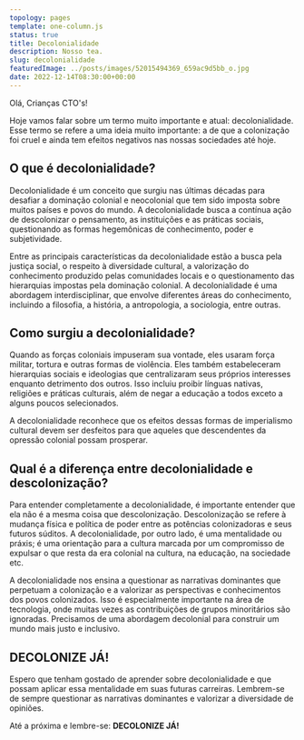 ```yaml
---
topology: pages
template: one-column.js
status: true
title: Decolonialidade
description: Nosso tea.
slug: decolonialidade
featuredImage: ../posts/images/52015494369_659ac9d5bb_o.jpg
date: 2022-12-14T08:30:00+00:00
---
```


Olá, Crianças CTO's!

Hoje vamos falar sobre um termo muito importante e atual: decolonialidade. Esse termo se refere a uma ideia muito importante: a de que a colonização foi cruel e ainda tem efeitos negativos nas nossas sociedades até hoje.

## O que é decolonialidade?

Decolonialidade é um conceito que surgiu nas últimas décadas para desafiar a dominação colonial e neocolonial que tem sido imposta sobre muitos países e povos do mundo. A decolonialidade busca a contínua ação de descolonizar o pensamento, as instituições e as práticas sociais, questionando as formas hegemônicas de conhecimento, poder e subjetividade.

Entre as principais características da decolonialidade estão a busca pela justiça social, o respeito à diversidade cultural, a valorização do conhecimento produzido pelas comunidades locais e o questionamento das hierarquias impostas pela dominação colonial. A decolonialidade é uma abordagem interdisciplinar, que envolve diferentes áreas do conhecimento, incluindo a filosofia, a história, a antropologia, a sociologia, entre outras.

## Como surgiu a decolonialidade?

Quando as forças coloniais impuseram sua vontade, eles usaram força militar, tortura e outras formas de violência. Eles também estabeleceram hierarquias sociais e ideologias que centralizaram seus próprios interesses enquanto detrimento dos outros. Isso incluiu proibir línguas nativas, religiões e práticas culturais, além de negar a educação a todos exceto a alguns poucos selecionados.

A decolonialidade reconhece que os efeitos dessas formas de imperialismo cultural devem ser desfeitos para que aqueles que descendentes da opressão colonial possam prosperar.

## Qual é a diferença entre decolonialidade e descolonização?

Para entender completamente a decolonialidade, é importante entender que ela não é a mesma coisa que descolonização. Descolonização se refere à mudança física e política de poder entre as potências colonizadoras e seus futuros súditos. A decolonialidade, por outro lado, é uma mentalidade ou práxis; é uma orientação para a cultura marcada por um compromisso de expulsar o que resta da era colonial na cultura, na educação, na sociedade etc.

A decolonialidade nos ensina a questionar as narrativas dominantes que perpetuam a colonização e a valorizar as perspectivas e conhecimentos dos povos colonizados. Isso é especialmente importante na área de tecnologia, onde muitas vezes as contribuições de grupos minoritários são ignoradas. Precisamos de uma abordagem decolonial para construir um mundo mais justo e inclusivo.

## DECOLONIZE JÁ!

Espero que tenham gostado de aprender sobre decolonialidade e que possam aplicar essa mentalidade em suas futuras carreiras. Lembrem-se de sempre questionar as narrativas dominantes e valorizar a diversidade de opiniões.

Até a próxima e lembre-se: **DECOLONIZE JÁ!**
